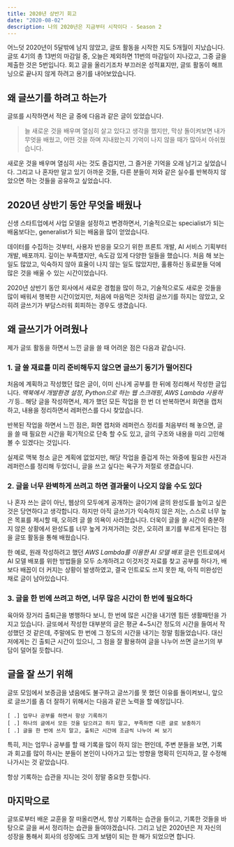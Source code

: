 ```yaml
---
title: 2020년 상반기 회고
date: "2020-08-02"
description: 나의 2020년은 지금부터 시작이다 - Season 2
---
```


어느덧 2020년이 5달밖에 남지 않았고, 글또 활동을 시작한 지도 5개월이 지났습니다.
글또 4기의 총 13번의 마감일 중, 오늘은 제외하면 11번의 마감일이 지나갔고, 그중 글을 제출한 것은 5번입니다.
회고 글을 올리기조차 부끄러운 성적표지만, 글또 활동이 해프닝으로 끝나지 않게 하려고 용기를 내어보았습니다.

## 왜 글쓰기를 하려고 하는가

글또를 시작하면서 적은 글 중에 다음과 같은 글이 있었습니다.

>늘 새로운 것을 배우며 열심히 살고 있다고 생각을 했지만, 막상 돌이켜보면 내가 무엇을 배웠고, 어떤 것을 하며 지내왔는지 기억이 나지 않을 때가 많아서 아쉬웠습니다.

새로운 것을 배우며 열심히 사는 것도 즐겁지만, 그 즐거운 기억을 오래 남기고 싶었습니다. 그리고 나 혼자만 알고 있기 아까운 것들, 다른 분들이 저와 같은 실수를 반복하지 않았으면 하는 것들을 공유하고 싶었습니다.

## 2020년 상반기 동안 무엇을 배웠나

신생 스타트업에서 사업 모델을 설정하고 변경하면서, 기술적으로는 specialist가 되는 배움보다는, generalist가 되는 배움을 많이 얻었습니다.

데이터를 수집하는 것부터, 사용자 반응을 모으기 위한 프론트 개발, AI 서비스 기획부터 개발, 배포까지. 깊이는 부족했지만, 속도감 있게 다양한 일들을 했습니다. 처음 해 보는 일도 많았고, 익숙하지 않아 효율이 나지 않는 일도 많았지만, 훌륭하신 동료분들 덕에 많은 것을 배울 수 있는 시간이었습니다.

2020년 상반기 동안 회사에서 새로운 경험을 많이 하고, 기술적으로도 새로운 것들을 많이 배워서 행복한 시간이었지만, 처음에 마음먹은 것처럼 글쓰기를 하지는 않았고, 오히려 글쓰기가 부담스러워 회피하는 경우도 생겼습니다.

## 왜 글쓰기가 어려웠나

제가 글또 활동을 하면서 느낀 글을 쓸 때 어려운 점은 다음과 같습니다.

### 1. 글 쓸 재료를 미리 준비해두지 않으면 글쓰기 동기가 떨어진다

처음에 계획하고 작성했던 많은 글이, 이미 신나게 공부를 한 뒤에 정리해서 작성한 글입니다.
*맥북에서 개발환경 설정*, *Python으로 하는 웹 스크래핑*, *AWS Lambda 사용하기* 등.. 해당 글을 작성하면서, 제가 했던 모든 작업을 한 번 더 반복하면서 화면을 캡처하고, 내용을 정리하면서 레퍼런스를 다시 찾았습니다.

반복된 작업을 하면서 느낀 점은, 화면 캡처와 레퍼런스 정리를 처음부터 해 놓으면, 글을 쓸 때 필요한 시간을 획기적으로 단축 할 수도 있고, 글의 구조와 내용을 미리 고민해 볼 수 있겠다는 것입니다.

실제로 맥북 청소 글은 계획에 없었지만, 해당 작업을 즐겁게 하는 와중에 필요한 사진과 레퍼런스를 정리해 두었더니, 글을 쓰고 싶다는 욕구가 저절로 생겼습니다.

### 2. 글을 너무 완벽하게 쓰려고 하면 결과물이 나오지 않을 수도 있다

나 혼자 쓰는 글이 아닌, 웹상의 모두에게 공개하는 글이기에 글의 완성도를 높이고 싶은 것은 당연하다고 생각합니다.
하지만 아직 글쓰기가 익숙하지 않은 저는, 스스로 너무 높은 목표를 제시할 때, 오히려 글 쓸 의욕이 사라졌습니다.
더욱이 글을 쓸 시간이 충분하지 않은 상황에서 완성도를 너무 높게 가져가려는 것은, 오히려 포기를 부르게 된다는 점을 글또 활동을 통해 배웠습니다.

한 예로, 원래 작성하려고 했던 *AWS Lambda를 이용한 AI 모델 배포* 글은 인트로에서 AI 모델 배포를 위한 방법들을 모두 소개하려고 이것저것 자료를 찾고 공부를 하다가, 배보다 배꼽이 더 커지는 상황이 발생하였고, 결국 인트로도 쓰지 못한 채, 아직 미완성인 채로 글이 남아있습니다.

### 3. 글을 한 번에 쓰려고 하면, 너무 많은 시간이 한 번에 필요하다

육아와 장거리 출퇴근을 병행하다 보니, 한 번에 많은 시간을 내기엔 힘든 생활패턴을 가지고 있습니다. 글또에서 작성한 대부분의 글은 평균 4~5시간 정도의 시간을 들여서 작성했던 것 같은데, 주말에도 한 번에 그 정도의 시간을 내기는 정말 힘들었습니다. 대신 저에게는 긴 출퇴근 시간이 있으니, 그 점을 잘 활용하여 글을 나누어 쓰면 글쓰기의 부담이 덜어질 듯합니다.

## 글을 잘 쓰기 위해

글또 모임에서 보증금을 냈음에도 불구하고 글쓰기를 못 했던 이유를 돌이켜보니, 앞으로 글쓰기를 좀 더 잘하기 위해서는 다음과 같은 노력을 할 예정입니다.

    [ .] 업무나 공부를 하면서 항상 기록하기
    [ .] 하나의 글에서 모든 것을 담으려고 하지 말고, 부족하면 다른 글로 보충하기
    [ .] 글을 한 번에 쓰지 말고, 출퇴근 시간에 조금씩 나누어 써 보기

특히, 저는 업무나 공부를 할 때 기록을 많이 하지 않는 편인데, 주변 분들을 보면, 기록과 회고를 많이 하시는 분들이 본인이 나아가고 있는 방향을 명확히 인지하고, 잘 수정해 나가시는 것 같았습니다.

항상 기록하는 습관을 지니는 것이 정말 중요한 듯합니다.

## 마지막으로

글또로부터 배운 교훈을 잘 떠올리면서, 항상 기록하는 습관을 들이고, 기록한 것들을 바탕으로 글을 써서 정리하는 습관을 들여야겠습니다. 그리고 남은 2020년은 저 자신의 성장을 통해서 회사의 성장에도 크게 보탬이 되는 한 해가 되었으면 합니다.
